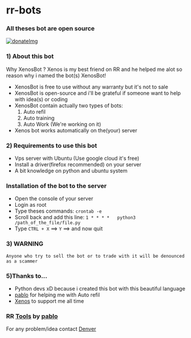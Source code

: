 # rr-bots

### All theses bot are open source
 [![donateImg]](https://www.paypal.me/Zeus201)
 
 
### 1) About this bot
 Why XenosBot ?
 Xenos is my best friend on RR and he helped me alot so reason why i named the bot(s) XenosBot!
 
 - XenosBot is free to use without any warranty but it's not to sale
 - XenosBot is open-source and i'll be grateful if someone want to help with idea(s) or coding
 - XenosBot contain actually two types of bots:
    1) Auto refil
    2) Auto training
    3) Auto Work (We're working on it)
 - Xenos bot works automatically on the(your) server


### 2) Requirements to use this bot
 - Vps server with Ubuntu (Use google cloud it's free)
 - Install a driver(firefox recommended) on your server
 - A bit knowledge on python and ubuntu system

### Installation of the bot to the server
  - Open the console of your server
  - Login as root
  - Type theses commands: `crontab -e`
  - Scroll back and add this line: `1 * * * *   python3 /path_of_the_file/file.py`
  - Type `CTRL + X` ==> `Y` ==> and now quit
### 3) WARNING
    Anyone who try to sell the bot or to trade with it will be denounced as a scammer
    
### 5)Thanks to...
  - Python devs xD because i created this bot with this beautiful language
  - [pablo] for helping me with Auto refil
  - [Xenos] to support me all time

### RR [Tools] by [pablo] 

For any problem/idea contact [Denver]

[pablo]: https://github.com/pbl0
[donateImg]: https://img.shields.io/badge/Donate-PayPal-green.svg
[Tools]: https://github.com/pbl0/rr-scripts/
[Xenos]: https://t.me/XenosRR
[Denver]: https://t.me/Denver02
